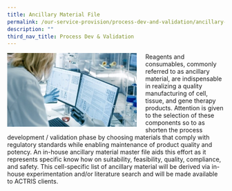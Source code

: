 ```yaml
---
title: Ancillary Material File
permalink: /our-service-provision/process-dev-and-validation/ancillary-material-file/
description: ""
third_nav_title: Process Dev & Validation
---
```

<div style="margin-right: 20px; float: left;">
    <img src="/images/Shutterstock%20Images/picture9.jpg" style="width:300px">
</div>

Reagents and consumables, commonly referred to as ancillary material, are indispensable in realizing a quality manufacturing of cell, tissue, and gene therapy products. Attention is given to the selection of these components so to as shorten the process development / validation phase by choosing materials that comply with regulatory standards while enabling maintenance of product quality and potency. An in-house ancillary material master file aids this effort as it represents specific know how on suitability, feasibility, quality, compliance, and safety. This cell-specific list of ancillary material will be derived via in-house experimentation and/or literature search and will be made available to ACTRIS clients.

